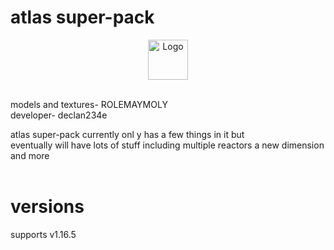 <h1>atlas super-pack</h1>
<p align="center"><img src="https://user-images.githubusercontent.com/44881262/143885943-130d37d1-9971-4f9a-b3f5-9910e78fddbc.png" alt="Logo" width="64"></p> <br>
<p1>models and textures- ROLEMAYMOLY</p1> <br>
<p1>developer- declan234e</p1> <br>

<p2>atlas super-pack currently onl
y has a few things in it but</p2> <br>
<p2>eventually will have lots of stuff including multiple reactors a new dimension and more</p2> <br><br>

<h1>versions</h1>
<p1>supports v1.16.5</p1>

